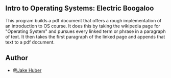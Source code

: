 
## Intro to Operating Systems: Electric Boogaloo 

This program builds a pdf document that offers a rough implementation of an introduction to OS course. It does this by taking the wikipedia page for "Operating System" and pursues every linked term or phrase in a paragraph of text. It then takes the first paragraph of the linked page and appends that text to a pdf document.
## Author

- [@Jake Huber](https://www.github.com/jakeahuber)

